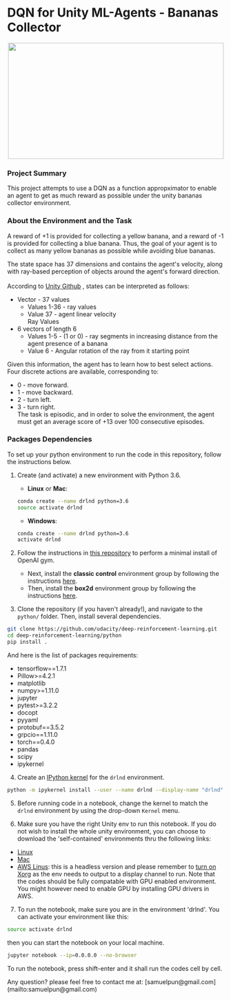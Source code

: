 
# DQN for Unity ML-Agents - Bananas Collector

<p align="center"><a href="https://gym.openai.com/envs/MsPacman-v0/">
 <img width="500" height="269" src="https://github.com/chihoxtra/dqn_unity_navigation/blob/master/banana.gif"></a>
</p>

### Project Summary

This project attempts to use a DQN as a function appropximator to enable an agent to get as much reward as possible under the unity bananas collector environment.

### About the Environment and the Task

A reward of +1 is provided for collecting a yellow banana, and a reward of -1 is provided for collecting a blue banana. Thus, the goal of your agent is to collect as many yellow bananas as possible while avoiding blue bananas.

The state space has 37 dimensions and contains the agent's velocity, along with ray-based perception of objects around the agent's forward direction. <br><br>
According to [Unity Github](https://github.com/Unity-Technologies/ml-agents/issues/1134) , states can be interpreted as follows:<br>
- Vector - 37 values<br>
  - Values 1-36 - ray values<br>
  - Value 37 - agent linear velocity<br>
Ray Values<br>
- 6 vectors of length 6<br>
  - Values 1-5 - (1 or 0) - ray segments in increasing distance from the agent presence of a banana<br>
  - Value 6 - Angular rotation of the ray from it starting point

Given this information, the agent has to learn how to best select actions. Four discrete actions are available, corresponding to:<br>
* 0 - move forward.<br>
* 1 - move backward.<br>
* 2 - turn left.<br>
* 3 - turn right.<br>
The task is episodic, and in order to solve the environment, the agent must get an average score of +13 over 100 consecutive episodes.

### Packages Dependencies

To set up your python environment to run the code in this repository, follow the instructions below.

1. Create (and activate) a new environment with Python 3.6.

	- __Linux__ or __Mac__:
	```bash
	conda create --name drlnd python=3.6
	source activate drlnd
	```
	- __Windows__:
	```bash
	conda create --name drlnd python=3.6
	activate drlnd
	```

2. Follow the instructions in [this repository](https://github.com/openai/gym) to perform a minimal install of OpenAI gym.  
	- Next, install the **classic control** environment group by following the instructions [here](https://github.com/openai/gym#classic-control).
	- Then, install the **box2d** environment group by following the instructions [here](https://github.com/openai/gym#box2d).

3. Clone the repository (if you haven't already!), and navigate to the `python/` folder.  Then, install several dependencies.
```bash
git clone https://github.com/udacity/deep-reinforcement-learning.git
cd deep-reinforcement-learning/python
pip install .
```
And here is the list of packages requirements:
- tensorflow==1.7.1
- Pillow>=4.2.1
- matplotlib
- numpy>=1.11.0
- jupyter
- pytest>=3.2.2
- docopt
- pyyaml
- protobuf==3.5.2
- grpcio==1.11.0
- torch==0.4.0
- pandas
- scipy
- ipykernel

4. Create an [IPython kernel](http://ipython.readthedocs.io/en/stable/install/kernel_install.html) for the `drlnd` environment.  
```bash
python -m ipykernel install --user --name drlnd --display-name "drlnd"
```

5. Before running code in a notebook, change the kernel to match the `drlnd` environment by using the drop-down `Kernel` menu.

6. Make sure you have the right Unity env to run this notebook. If you do not wish to install the whole unity environment, you can choose to download the 'self-contained' environments thru the following links:
- [Linux](https://s3-us-west-1.amazonaws.com/udacity-drlnd/P1/Banana/Banana_Linux.zip)
- [Mac](https://s3-us-west-1.amazonaws.com/udacity-drlnd/P1/Banana/Banana.app.zip)
- [AWS Linus](https://s3-us-west-1.amazonaws.com/udacity-drlnd/P1/Banana/Banana_Linux_NoVis.zip): this is a headless version and please remember to [turn on Xorg](https://github.com/Unity-Technologies/ml-agents/blob/master/docs/Training-on-Amazon-Web-Service.md) as the env needs to output to a display channel to run. Note that the codes should be fully compatable with GPU enabled environment. You might however need to enable GPU by installing GPU drivers in AWS.

7. To run the notebook, make sure you are in the environment 'drlnd'. You can activate your environment like this:
```bash
source activate drlnd
```
then you can start the notebook on your local machine.
```bash
jupyter notebook --ip=0.0.0.0 --no-browser
```
To run the notebook, press shift-enter and it shall run the codes cell by cell.
<P>
Any question? please feel free to contact me at: [samuelpun@gmail.com](mailto:samuelpun@gmail.com)
